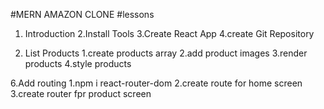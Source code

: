 #MERN AMAZON CLONE
#lessons

1. Introduction
   2.Install Tools
   3.Create React App
   4.create Git Repository

2. List Products
   1.create products array
   2.add product images
   3.render products
   4.style products

6.Add routing
1.npm i react-router-dom
2.create route for home screen
3.create router fpr product screen
